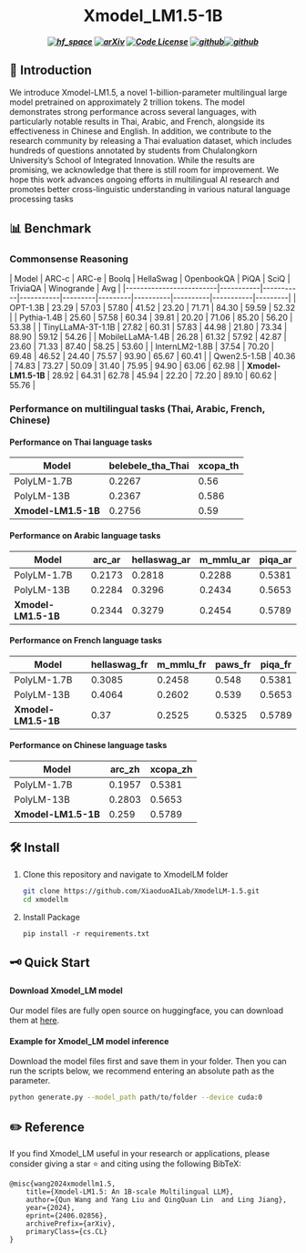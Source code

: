 <h1 align="center">
Xmodel_LM1.5-1B
</h1>

<h5 align="center">

[![hf_space](https://img.shields.io/badge/🤗-Xiaoduo%20HuggingFace-blue.svg)](https://huggingface.co/XiaoduoAILab/XmodelLM1.5)
[![arXiv](https://img.shields.io/badge/Arxiv-2406.02856-b31b1b.svg?logo=arXiv)](https://arxiv.org/abs/2406.02856) 
[![Code License](https://img.shields.io/badge/Code%20License-Apache_2.0-green.svg)](https://github.com/tatsu-lab/stanford_alpaca/blob/main/LICENSE)
[![github](https://img.shields.io/badge/-Github-black?logo=github)](https://github.com/XiaoduoAILab/XmodelLM-1.5.git)[![github](https://img.shields.io/github/stars/XiaoduoAILab/XmodelLM.svg?style=social)](https://github.com/XiaoduoAILab/XmodelLM.git)  


</h5>

## 🌟 Introduction

We introduce Xmodel-LM1.5, a novel 1-billion-parameter multilingual large model pretrained on approximately 2 trillion tokens. The model demonstrates strong performance across several languages, with particularly notable results in Thai, Arabic, and French, alongside its effectiveness in Chinese and English. In addition, we contribute to the research community by releasing a Thai evaluation dataset, which includes hundreds of questions annotated by students from Chulalongkorn University’s School of Integrated Innovation. While the results are promising, we acknowledge that there is still room for improvement. We hope this work advances ongoing efforts in multilingual AI research and promotes better cross-linguistic understanding in various natural language processing tasks
## 📊 Benchmark

### Commonsense Reasoning

| Model | ARC-c | ARC-e | Boolq | HellaSwag | OpenbookQA | PiQA | SciQ | TriviaQA | Winogrande | Avg |
|-------------------------|-----------|-----------|-----------|---------|---------|----------|----------|-----------|---------|
| OPT-1.3B            | 23.29     | 57.03     | 57.80     | 41.52   | 23.20   | 71.71    | 84.30    | 59.59     | 52.32   |
| Pythia-1.4B          | 25.60     | 57.58     | 60.34     | 39.81   | 20.20   | 71.06    | 85.20    | 56.20     | 53.38   |
| TinyLLaMA-3T-1.1B    | 27.82     | 60.31     | 57.83     | 44.98   | 21.80   | 73.34    | 88.90    | 59.12     | 54.26   |
| MobileLLaMA-1.4B     | 26.28     | 61.32     | 57.92     | 42.87   | 23.60   | 71.33    | 87.40    | 58.25     | 53.60   |
| InternLM2-1.8B       | 37.54     | 70.20     | 69.48     | 46.52   | 24.40   | 75.57    | 93.90    | 65.67     | 60.41   |
| Qwen2.5-1.5B         | 40.36     | 74.83     | 73.27     | 50.09   | 31.40   | 75.95    | 94.90    | 63.06     | 62.98   |
| **Xmodel-LM1.5-1B**           | 28.92     | 64.31     | 62.78     | 45.94   | 22.20   | 72.20    | 89.10    | 60.62     | 55.76   |


### Performance on multilingual tasks (Thai, Arabic, French, Chinese)

#### Performance on Thai language tasks
| Model        | **belebele_tha_Thai** | **xcopa_th** |
|--------------|-----------------------|--------------|
| PolyLM-1.7B  | 0.2267                | 0.56         |
| PolyLM-13B   | 0.2367                | 0.586        |
| **Xmodel-LM1.5-1B** | 0.2756         | 0.59         |

#### Performance on Arabic language tasks
| Model        | **arc_ar** | **hellaswag_ar** | **m_mmlu_ar** | **piqa_ar** |
|--------------|------------|------------------|---------------|-------------|
| PolyLM-1.7B  | 0.2173     | 0.2818           | 0.2288        | 0.5381      |
| PolyLM-13B   | 0.2284     | 0.3296           | 0.2434        | 0.5653      |
| **Xmodel-LM1.5-1B** | 0.2344     | 0.3279           | 0.2454        | 0.5789      |

#### Performance on French language tasks
| Model        | **hellaswag_fr** | **m_mmlu_fr** | **paws_fr** | **piqa_fr** |
|--------------|------------------|---------------|-------------|-------------|
| PolyLM-1.7B  | 0.3085           | 0.2458        | 0.548       | 0.5381      |
| PolyLM-13B   | 0.4064           | 0.2602        | 0.539       | 0.5653      |
| **Xmodel-LM1.5-1B** | 0.37        | 0.2525        | 0.5325      | 0.5789      |

#### Performance on Chinese language tasks
| Model        | **arc_zh** | **xcopa_zh** |
|--------------|------------|--------------|
| PolyLM-1.7B  | 0.1957     | 0.5381       |
| PolyLM-13B   | 0.2803     | 0.5653       |
| **Xmodel-LM1.5-1B** | 0.259     | 0.5789       |


## 🛠️ Install

1. Clone this repository and navigate to XmodelLM folder
   ```bash
   git clone https://github.com/XiaoduoAILab/XmodelLM-1.5.git
   cd xmodellm
   ```

2. Install Package
    ```Shell
    pip install -r requirements.txt
    ```

## 🗝️ Quick Start

#### Download Xmodel_LM model

Our model files are fully open source on huggingface, you can download them at [here](https://huggingface.co/XiaoduoAILab/XmodelLM-1.5).

#### Example for Xmodel_LM model inference
Download the model files first and save them in your folder. Then you can run the scripts below, we recommend entering an absolute path as the parameter.
```bash
python generate.py --model_path path/to/folder --device cuda:0
```

## ✏️ Reference

If you find Xmodel_LM useful in your research or applications, please consider giving a star ⭐ and citing using the following BibTeX:

```
@misc{wang2024xmodellm1.5,
    title={Xmodel-LM1.5: An 1B-scale Multilingual LLM},
    author={Qun Wang and Yang Liu and QingQuan Lin  and Ling Jiang},
    year={2024},
    eprint={2406.02856},
    archivePrefix={arXiv},
    primaryClass={cs.CL}
}
```

